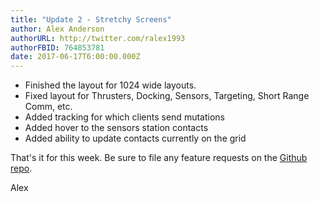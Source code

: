 ```yaml
---
title: "Update 2 - Stretchy Screens"
author: Alex Anderson
authorURL: http://twitter.com/ralex1993
authorFBID: 764853781
date: 2017-06-17T6:00:00.000Z
---
```


* Finished the layout for 1024 wide layouts.
* Fixed layout for Thrusters, Docking, Sensors, Targeting, Short Range Comm, etc.
* Added tracking for which clients send mutations
* Added hover to the sensors station contacts
* Added ability to update contacts currently on the grid

That's it for this week. Be sure to file any feature requests on the [Github repo](https://github.com/Thorium-Sim/thorium/issues).

Alex
